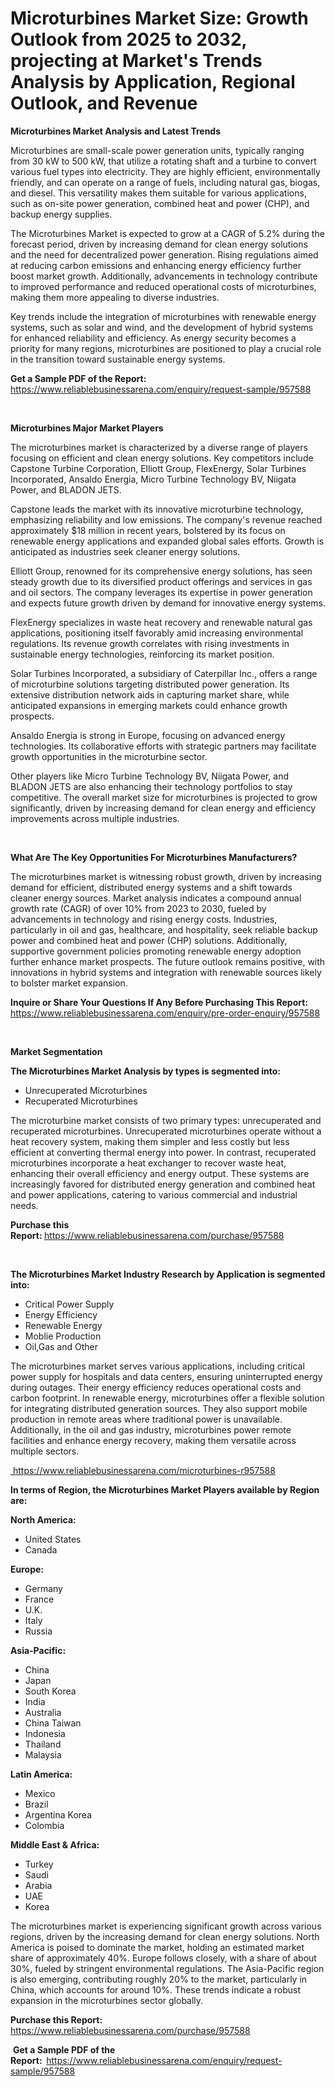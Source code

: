 <p><h1>Microturbines Market Size: Growth Outlook from 2025 to 2032, projecting at Market's Trends Analysis by Application, Regional Outlook, and Revenue</h1></p><p><strong>Microturbines Market Analysis and Latest Trends</strong></p>
<p><p>Microturbines are small-scale power generation units, typically ranging from 30 kW to 500 kW, that utilize a rotating shaft and a turbine to convert various fuel types into electricity. They are highly efficient, environmentally friendly, and can operate on a range of fuels, including natural gas, biogas, and diesel. This versatility makes them suitable for various applications, such as on-site power generation, combined heat and power (CHP), and backup energy supplies.</p><p>The Microturbines Market is expected to grow at a CAGR of 5.2% during the forecast period, driven by increasing demand for clean energy solutions and the need for decentralized power generation. Rising regulations aimed at reducing carbon emissions and enhancing energy efficiency further boost market growth. Additionally, advancements in technology contribute to improved performance and reduced operational costs of microturbines, making them more appealing to diverse industries. </p><p>Key trends include the integration of microturbines with renewable energy systems, such as solar and wind, and the development of hybrid systems for enhanced reliability and efficiency. As energy security becomes a priority for many regions, microturbines are positioned to play a crucial role in the transition toward sustainable energy systems.</p></p>
<p><strong>Get a Sample PDF of the Report:&nbsp;</strong> <a href="https://www.reliablebusinessarena.com/enquiry/request-sample/957588?utm_campaign=3062&utm_medium=2&utm_source=Github&utm_content=ia&utm_term=16042025&utm_id=microturbines">https://www.reliablebusinessarena.com/enquiry/request-sample/957588</a></p>
<p>&nbsp;</p>
<p><strong>Microturbines Major Market Players</strong></p>
<p><p>The microturbines market is characterized by a diverse range of players focusing on efficient and clean energy solutions. Key competitors include Capstone Turbine Corporation, Elliott Group, FlexEnergy, Solar Turbines Incorporated, Ansaldo Energia, Micro Turbine Technology BV, Niigata Power, and BLADON JETS. </p><p>Capstone leads the market with its innovative microturbine technology, emphasizing reliability and low emissions. The company's revenue reached approximately $18 million in recent years, bolstered by its focus on renewable energy applications and expanded global sales efforts. Growth is anticipated as industries seek cleaner energy solutions.</p><p>Elliott Group, renowned for its comprehensive energy solutions, has seen steady growth due to its diversified product offerings and services in gas and oil sectors. The company leverages its expertise in power generation and expects future growth driven by demand for innovative energy systems.</p><p>FlexEnergy specializes in waste heat recovery and renewable natural gas applications, positioning itself favorably amid increasing environmental regulations. Its revenue growth correlates with rising investments in sustainable energy technologies, reinforcing its market position.</p><p>Solar Turbines Incorporated, a subsidiary of Caterpillar Inc., offers a range of microturbine solutions targeting distributed power generation. Its extensive distribution network aids in capturing market share, while anticipated expansions in emerging markets could enhance growth prospects.</p><p>Ansaldo Energia is strong in Europe, focusing on advanced energy technologies. Its collaborative efforts with strategic partners may facilitate growth opportunities in the microturbine sector.</p><p>Other players like Micro Turbine Technology BV, Niigata Power, and BLADON JETS are also enhancing their technology portfolios to stay competitive. The overall market size for microturbines is projected to grow significantly, driven by increasing demand for clean energy and efficiency improvements across multiple industries.</p></p>
<p>&nbsp;</p>
<p><strong>What Are The Key Opportunities For Microturbines Manufacturers?</strong></p>
<p><p>The microturbines market is witnessing robust growth, driven by increasing demand for efficient, distributed energy systems and a shift towards cleaner energy sources. Market analysis indicates a compound annual growth rate (CAGR) of over 10% from 2023 to 2030, fueled by advancements in technology and rising energy costs. Industries, particularly in oil and gas, healthcare, and hospitality, seek reliable backup power and combined heat and power (CHP) solutions. Additionally, supportive government policies promoting renewable energy adoption further enhance market prospects. The future outlook remains positive, with innovations in hybrid systems and integration with renewable sources likely to bolster market expansion.</p></p>
<p><strong>Inquire or Share Your Questions If Any Before Purchasing This Report:</strong> <a href="https://www.reliablebusinessarena.com/enquiry/pre-order-enquiry/957588?utm_campaign=3062&utm_medium=2&utm_source=Github&utm_content=ia&utm_term=16042025&utm_id=microturbines">https://www.reliablebusinessarena.com/enquiry/pre-order-enquiry/957588</a></p>
<p>&nbsp;</p>
<p><strong>Market Segmentation</strong></p>
<p><strong>The Microturbines Market Analysis by types is segmented into:</strong></p>
<p><ul><li>Unrecuperated Microturbines</li><li>Recuperated Microturbines</li></ul></p>
<p><p>The microturbine market consists of two primary types: unrecuperated and recuperated microturbines. Unrecuperated microturbines operate without a heat recovery system, making them simpler and less costly but less efficient at converting thermal energy into power. In contrast, recuperated microturbines incorporate a heat exchanger to recover waste heat, enhancing their overall efficiency and energy output. These systems are increasingly favored for distributed energy generation and combined heat and power applications, catering to various commercial and industrial needs.</p></p>
<p><strong>Purchase this Report:&nbsp;</strong><a href="https://www.reliablebusinessarena.com/purchase/957588?utm_campaign=3062&utm_medium=2&utm_source=Github&utm_content=ia&utm_term=16042025&utm_id=microturbines">https://www.reliablebusinessarena.com/purchase/957588</a></p>
<p>&nbsp;</p>
<p><strong>The Microturbines Market Industry Research by Application is segmented into:</strong></p>
<p><ul><li>Critical Power Supply</li><li>Energy Efficiency</li><li>Renewable Energy</li><li>Moblie Production</li><li>Oil,Gas and Other</li></ul></p>
<p><p>The microturbines market serves various applications, including critical power supply for hospitals and data centers, ensuring uninterrupted energy during outages. Their energy efficiency reduces operational costs and carbon footprint. In renewable energy, microturbines offer a flexible solution for integrating distributed generation sources. They also support mobile production in remote areas where traditional power is unavailable. Additionally, in the oil and gas industry, microturbines power remote facilities and enhance energy recovery, making them versatile across multiple sectors.</p></p>
<p><a href="https://www.reliablebusinessarena.com/microturbines-r957588?utm_campaign=3062&utm_medium=2&utm_source=Github&utm_content=ia&utm_term=16042025&utm_id=microturbines">&nbsp;https://www.reliablebusinessarena.com/microturbines-r957588</a></p>
<p><strong>In terms of Region, the Microturbines Market Players available by Region are:</strong></p>
<p>
    <p> <strong> North America: </strong>
        <ul>
            <li>United States</li>
            <li>Canada</li>
        </ul>
        </p> 
    <p> <strong> Europe: </strong>
        <ul>
            <li>Germany</li>
            <li>France</li>
            <li>U.K.</li>
            <li>Italy</li>
            <li>Russia</li>
        </ul>
        </p> 
    <p> <strong> Asia-Pacific: </strong>
        <ul>
            <li>China</li>
            <li>Japan</li>
            <li>South Korea</li>
            <li>India</li>
            <li>Australia</li>
            <li>China Taiwan</li>
            <li>Indonesia</li>
            <li>Thailand</li>
            <li>Malaysia</li>
        </ul>
        </p> 
    <p> <strong> Latin America: </strong>
        <ul>
            <li>Mexico</li>
            <li>Brazil</li>
            <li>Argentina Korea</li>
            <li>Colombia</li>
        </ul>
        </p> 
    <p> <strong> Middle East & Africa: </strong>
        <ul>
            <li>Turkey</li>
            <li>Saudi</li>
            <li>Arabia</li>
            <li>UAE</li>
            <li>Korea</li>
        </ul>
    </p>
    </p>
<p><p>The microturbines market is experiencing significant growth across various regions, driven by the increasing demand for clean energy solutions. North America is poised to dominate the market, holding an estimated market share of approximately 40%. Europe follows closely, with a share of about 30%, fueled by stringent environmental regulations. The Asia-Pacific region is also emerging, contributing roughly 20% to the market, particularly in China, which accounts for around 10%. These trends indicate a robust expansion in the microturbines sector globally.</p></p>
<p><strong>Purchase this Report: </strong><a href="https://www.reliablebusinessarena.com/purchase/957588?utm_campaign=3062&utm_medium=2&utm_source=Github&utm_content=ia&utm_term=16042025&utm_id=microturbines">https://www.reliablebusinessarena.com/purchase/957588</a></p>
<p>&nbsp;<strong>Get a Sample PDF of the Report:&nbsp;&nbsp;</strong><a href="https://www.reliablebusinessarena.com/enquiry/request-sample/957588?utm_campaign=3062&utm_medium=2&utm_source=Github&utm_content=ia&utm_term=16042025&utm_id=microturbines">https://www.reliablebusinessarena.com/enquiry/request-sample/957588</a></p>
<p><strong></strong></p>
<p><p></p><p></p><p></p></p>
